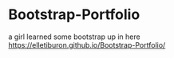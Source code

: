 # Bootstrap-Portfolio

a girl learned some bootstrap up in here
 https://elletiburon.github.io/Bootstrap-Portfolio/
